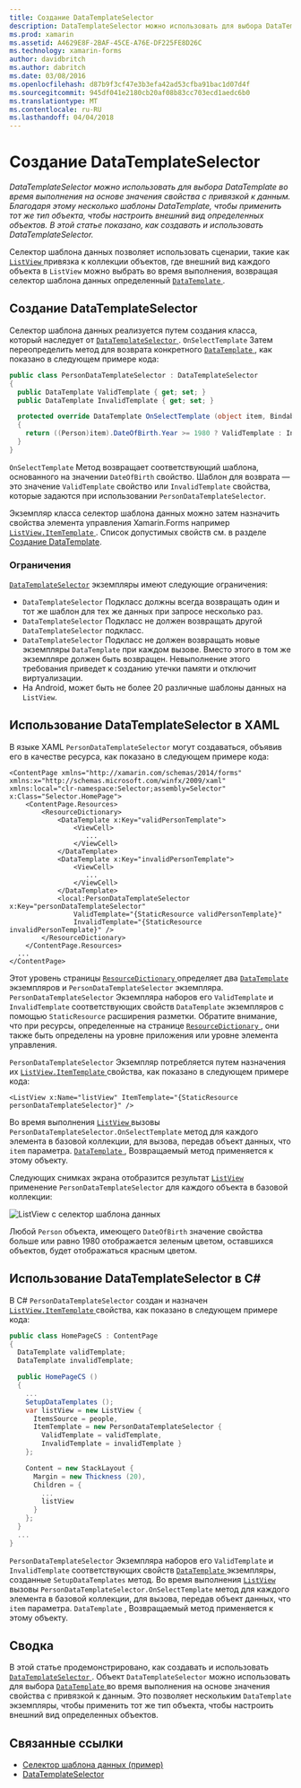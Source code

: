 ```yaml
---
title: Создание DataTemplateSelector
description: DataTemplateSelector можно использовать для выбора DataTemplate во время выполнения на основе значения свойства с привязкой к данным. Благодаря этому несколько шаблоны DataTemplate, чтобы применить тот же тип объекта, чтобы настроить внешний вид определенных объектов. В этой статье показано, как создавать и использовать DataTemplateSelector.
ms.prod: xamarin
ms.assetid: A4629E8F-2BAF-45CE-A76E-DF225FE8D26C
ms.technology: xamarin-forms
author: davidbritch
ms.author: dabritch
ms.date: 03/08/2016
ms.openlocfilehash: d87b9f3cf47e3b3efa42ad53cfba91bac1d07d4f
ms.sourcegitcommit: 945df041e2180cb20af08b83cc703ecd1aedc6b0
ms.translationtype: MT
ms.contentlocale: ru-RU
ms.lasthandoff: 04/04/2018
---
```

# <a name="creating-a-datatemplateselector"></a>Создание DataTemplateSelector

_DataTemplateSelector можно использовать для выбора DataTemplate во время выполнения на основе значения свойства с привязкой к данным. Благодаря этому несколько шаблоны DataTemplate, чтобы применить тот же тип объекта, чтобы настроить внешний вид определенных объектов. В этой статье показано, как создавать и использовать DataTemplateSelector._

Селектор шаблона данных позволяет использовать сценарии, такие как [ `ListView` ](https://developer.xamarin.com/api/type/Xamarin.Forms.ListView/) привязка к коллекции объектов, где внешний вид каждого объекта в `ListView` можно выбрать во время выполнения, возвращая селектор шаблона данных определенный [ `DataTemplate` ](https://developer.xamarin.com/api/type/Xamarin.Forms.DataTemplate/).

## <a name="creating-a-datatemplateselector"></a>Создание DataTemplateSelector

Селектор шаблона данных реализуется путем создания класса, который наследует от [ `DataTemplateSelector` ](https://developer.xamarin.com/api/type/Xamarin.Forms.DataTemplateSelector/). `OnSelectTemplate` Затем переопределить метод для возврата конкретного [ `DataTemplate` ](https://developer.xamarin.com/api/type/Xamarin.Forms.DataTemplate/), как показано в следующем примере кода:

```csharp
public class PersonDataTemplateSelector : DataTemplateSelector
{
  public DataTemplate ValidTemplate { get; set; }
  public DataTemplate InvalidTemplate { get; set; }

  protected override DataTemplate OnSelectTemplate (object item, BindableObject container)
  {
    return ((Person)item).DateOfBirth.Year >= 1980 ? ValidTemplate : InvalidTemplate;
  }
}
```

`OnSelectTemplate` Метод возвращает соответствующий шаблона, основанного на значении `DateOfBirth` свойство. Шаблон для возврата — это значение `ValidTemplate` свойство или `InvalidTemplate` свойства, которые задаются при использовании `PersonDataTemplateSelector`.

Экземпляр класса селектор шаблона данных можно затем назначить свойства элемента управления Xamarin.Forms например [ `ListView.ItemTemplate` ](https://developer.xamarin.com/api/type/Xamarin.Forms.ItemsView%3CTVisual%3E/). Список допустимых свойств см. в разделе [Создание DataTemplate](~/xamarin-forms/app-fundamentals/templates/data-templates/creating.md).

### <a name="limitations"></a>Ограничения

[`DataTemplateSelector`](https://developer.xamarin.com/api/type/Xamarin.Forms.DataTemplateSelector/) экземпляры имеют следующие ограничения:

- `DataTemplateSelector` Подкласс должны всегда возвращать один и тот же шаблон для тех же данных при запросе несколько раз.
- `DataTemplateSelector` Подкласс не должен возвращать другой `DataTemplateSelector` подкласс.
- `DataTemplateSelector` Подкласс не должен возвращать новые экземпляры `DataTemplate` при каждом вызове. Вместо этого в том же экземпляре должен быть возвращен. Невыполнение этого требования приведет к созданию утечки памяти и отключит виртуализации.
- На Android, может быть не более 20 различные шаблоны данных на `ListView`.

## <a name="consuming-a-datatemplateselector-in-xaml"></a>Использование DataTemplateSelector в XAML

В языке XAML `PersonDataTemplateSelector` могут создаваться, объявив его в качестве ресурса, как показано в следующем примере кода:

```xaml
<ContentPage xmlns="http://xamarin.com/schemas/2014/forms" xmlns:x="http://schemas.microsoft.com/winfx/2009/xaml" xmlns:local="clr-namespace:Selector;assembly=Selector" x:Class="Selector.HomePage">
    <ContentPage.Resources>
        <ResourceDictionary>
            <DataTemplate x:Key="validPersonTemplate">
                <ViewCell>
                   ...
                </ViewCell>
            </DataTemplate>
            <DataTemplate x:Key="invalidPersonTemplate">
                <ViewCell>
                   ...
                </ViewCell>
            </DataTemplate>
            <local:PersonDataTemplateSelector x:Key="personDataTemplateSelector"
                ValidTemplate="{StaticResource validPersonTemplate}"
                InvalidTemplate="{StaticResource invalidPersonTemplate}" />
        </ResourceDictionary>
    </ContentPage.Resources>
  ...
</ContentPage>
```

Этот уровень страницы [ `ResourceDictionary` ](https://developer.xamarin.com/api/type/Xamarin.Forms.ResourceDictionary/) определяет два [ `DataTemplate` ](https://developer.xamarin.com/api/type/Xamarin.Forms.DataTemplate/) экземпляров и `PersonDataTemplateSelector` экземпляра. `PersonDataTemplateSelector` Экземпляра наборов его `ValidTemplate` и `InvalidTemplate` соответствующих свойств `DataTemplate` экземпляров с помощью `StaticResource` расширения разметки. Обратите внимание, что при ресурсы, определенные на странице [ `ResourceDictionary` ](https://developer.xamarin.com/api/type/Xamarin.Forms.ResourceDictionary/), они также быть определены на уровне приложения или уровне элемента управления.

`PersonDataTemplateSelector` Экземпляр потребляется путем назначения их [ `ListView.ItemTemplate` ](https://developer.xamarin.com/api/type/Xamarin.Forms.ItemsView%3CTVisual%3E/) свойства, как показано в следующем примере кода:

```xaml
<ListView x:Name="listView" ItemTemplate="{StaticResource personDataTemplateSelector}" />
```

Во время выполнения [ `ListView` ](https://developer.xamarin.com/api/type/Xamarin.Forms.ListView/) вызовы `PersonDataTemplateSelector.OnSelectTemplate` метод для каждого элемента в базовой коллекции, для вызова, передав объект данных, что `item` параметра. [ `DataTemplate` ](https://developer.xamarin.com/api/type/Xamarin.Forms.DataTemplate/) , Возвращаемый метод применяется к этому объекту.

Следующих снимках экрана отобразится результат [ `ListView` ](https://developer.xamarin.com/api/type/Xamarin.Forms.ListView/) применение `PersonDataTemplateSelector` для каждого объекта в базовой коллекции:

![](selector-images/data-template-selector.png "ListView с селектор шаблона данных")

Любой `Person` объекта, имеющего `DateOfBirth` значение свойства больше или равно 1980 отображается зеленым цветом, оставшихся объектов, будет отображаться красным цветом.

## <a name="consuming-a-datatemplateselector-in-cnum"></a>Использование DataTemplateSelector в C&num;

В C# `PersonDataTemplateSelector` создан и назначен [ `ListView.ItemTemplate` ](https://developer.xamarin.com/api/type/Xamarin.Forms.ItemsView%3CTVisual%3E/) свойства, как показано в следующем примере кода:

```csharp
public class HomePageCS : ContentPage
{
  DataTemplate validTemplate;
  DataTemplate invalidTemplate;

  public HomePageCS ()
  {
    ...
    SetupDataTemplates ();
    var listView = new ListView {
      ItemsSource = people,
      ItemTemplate = new PersonDataTemplateSelector {
        ValidTemplate = validTemplate,
        InvalidTemplate = invalidTemplate }
    };

    Content = new StackLayout {
      Margin = new Thickness (20),
      Children = {
        ...
        listView
      }
    };
  }
  ...  
}
```

`PersonDataTemplateSelector` Экземпляра наборов его `ValidTemplate` и `InvalidTemplate` соответствующих свойств [ `DataTemplate` ](https://developer.xamarin.com/api/type/Xamarin.Forms.DataTemplate/) экземпляры, созданные `SetupDataTemplates` метод. Во время выполнения [ `ListView` ](https://developer.xamarin.com/api/type/Xamarin.Forms.ListView/) вызовы `PersonDataTemplateSelector.OnSelectTemplate` метод для каждого элемента в базовой коллекции, для вызова, передав объект данных, что `item` параметра. `DataTemplate` , Возвращаемый метод применяется к этому объекту.

## <a name="summary"></a>Сводка

В этой статье продемонстрировано, как создавать и использовать [ `DataTemplateSelector` ](https://developer.xamarin.com/api/type/Xamarin.Forms.DataTemplateSelector/). Объект `DataTemplateSelector` можно использовать для выбора [ `DataTemplate` ](https://developer.xamarin.com/api/type/Xamarin.Forms.DataTemplate/) во время выполнения на основе значения свойства с привязкой к данным. Это позволяет нескольким `DataTemplate` экземпляры, чтобы применить тот же тип объекта, чтобы настроить внешний вид определенных объектов.


## <a name="related-links"></a>Связанные ссылки

- [Селектор шаблона данных (пример)](https://developer.xamarin.com/samples/xamarin-forms/templates/datatemplateselector/)
- [DataTemplateSelector](https://developer.xamarin.com/api/type/Xamarin.Forms.DataTemplateSelector/)
